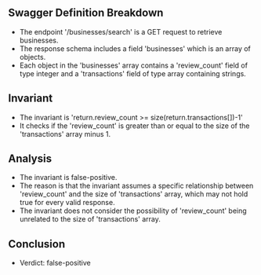 ## Swagger Definition Breakdown
- The endpoint '/businesses/search' is a GET request to retrieve businesses.
- The response schema includes a field 'businesses' which is an array of objects.
- Each object in the 'businesses' array contains a 'review_count' field of type integer and a 'transactions' field of type array containing strings.

## Invariant
- The invariant is 'return.review_count >= size(return.transactions[])-1'
- It checks if the 'review_count' is greater than or equal to the size of the 'transactions' array minus 1.

## Analysis
- The invariant is false-positive.
- The reason is that the invariant assumes a specific relationship between 'review_count' and the size of 'transactions' array, which may not hold true for every valid response.
- The invariant does not consider the possibility of 'review_count' being unrelated to the size of 'transactions' array.

## Conclusion
- Verdict: false-positive
